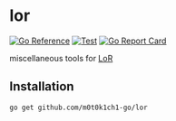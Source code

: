 # lor

[![Go Reference](https://pkg.go.dev/badge/github.com/m0t0k1ch1-go/lor.svg)](https://pkg.go.dev/github.com/m0t0k1ch1-go/lor)
[![Test](https://github.com/m0t0k1ch1-go/lor/actions/workflows/test.yaml/badge.svg)](https://github.com/m0t0k1ch1-go/lor/actions/workflows/test.yaml)
[![Go Report Card](https://goreportcard.com/badge/github.com/m0t0k1ch1-go/lor)](https://goreportcard.com/report/github.com/m0t0k1ch1-go/lor)

miscellaneous tools for [LoR](https://playruneterra.com)

## Installation

```
go get github.com/m0t0k1ch1-go/lor
```
